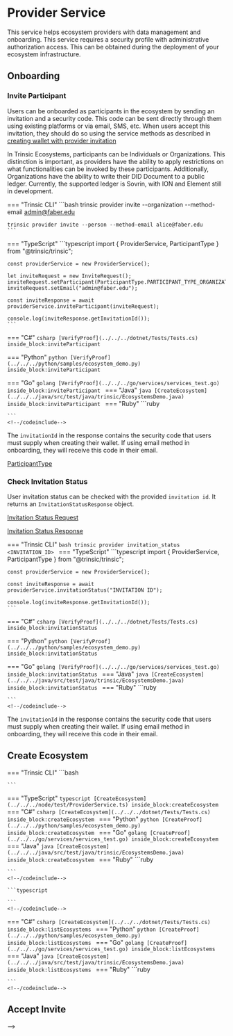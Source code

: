 # Provider Service

This service helps ecosystem providers with data management and onboarding. This service requires a security profile with administrative authorization access. This can be obtained during the deployment of your ecosystem infrastructure.

## Onboarding

### Invite Participant

Users can be onboarded as participants in the ecosystem by sending an invitation and a security code. This code can be sent directly through them using existing platforms or via email, SMS, etc.
When users accept this invitation, they should do so using the service methods as described in [creating wallet with provider invitation](/reference/services/wallet-service/#create-wallet-with-provider-invitation)

In Trinsic Ecosystems, participants can be Individuals or Organizations. This distinction is important, as providers have the ability to apply restrictions on what functionalities can be invoked by these participants. Additionally, Organizations have the ability to write their DID Document to a public ledger. Currently, the supported ledger is Sovrin, with ION and Element still in development.

=== "Trinsic CLI"
    ```bash
    trinsic provider invite --organization --method-email admin@faber.edu

    trinsic provider invite --person --method-email alice@faber.edu
    ```
=== "TypeScript"
    ```typescript
    import { ProviderService, ParticipantType } from "@trinsic/trinsic";

    const providerService = new ProviderService();

    let inviteRequest = new InviteRequest();
    inviteRequest.setParticipant(ParticipantType.PARTICIPANT_TYPE_ORGANIZATION);
    inviteRequest.setEmail("admin@faber.edu");

    const inviteResponse = await providerService.inviteParticipant(inviteRequest);

    console.log(inviteResponse.getInvitationId());
    ```
=== "C#"
    <!--codeinclude-->
    ```csharp
    [VerifyProof](../../../dotnet/Tests/Tests.cs) inside_block:inviteParticipant
    ```
    <!--/codeinclude-->

=== "Python"
    <!--codeinclude-->
    ```python
    [VerifyProof](../../../python/samples/ecosystem_demo.py) inside_block:inviteParticipant
    ```
    <!--/codeinclude-->

=== "Go"
    <!--codeinclude-->
    ```golang
    [VerifyProof](../../../go/services/services_test.go) inside_block:inviteParticipant
    ```
    <!--/codeinclude-->
=== "Java"
    <!--codeinclude-->
    ```java
    [CreateEcosystem](../../../java/src/test/java/trinsic/EcosystemsDemo.java) inside_block:inviteParticipant
    ```
    <!--/codeinclude-->
=== "Ruby"
    <!--codeinclude-->
    ```ruby
    
    ```
    <!--/codeinclude-->

The `invitationId` in the response contains the security code that users must supply when creating their wallet. If using email method in onboarding, they will receive this code in their email.

[ParticipantType](/reference/proto/#participanttype)

### Check Invitation Status

User invitation status can be checked with the provided `invitation id`. It returns an `InvitationStatusResponse` object. 

[Invitation Status Request](/reference/proto/#invitationstatusrequest)

[Invitation Status Response](/reference/proto/#invitationstatusresponset)

=== "Trinsic CLI"
    ```bash
    trinsic provider invitation_status <INVITATION_ID>
    ```
=== "TypeScript"
    ```typescript
    import { ProviderService, ParticipantType } from "@trinsic/trinsic";

    const providerService = new ProviderService();

    const inviteResponse = await providerService.invitationStatus("INVITATION ID");

    console.log(inviteResponse.getInvitationId());
    ```
=== "C#"
    <!--codeinclude-->
    ```csharp
    [VerifyProof](../../../dotnet/Tests/Tests.cs) inside_block:invitationStatus
    ```
    <!--/codeinclude-->

=== "Python"
    <!--codeinclude-->
    ```python
    [VerifyProof](../../../python/samples/ecosystem_demo.py) inside_block:invitationStatus
    ```
    <!--/codeinclude-->
    
=== "Go"
    <!--codeinclude-->
    ```golang
    [VerifyProof](../../../go/services/services_test.go) inside_block:invitationStatus
    ```
    <!--/codeinclude-->
=== "Java"
    <!--codeinclude-->
    ```java
    [CreateEcosystem](../../../java/src/test/java/trinsic/EcosystemsDemo.java) inside_block:invitationStatus
    ```
    <!--/codeinclude-->
=== "Ruby"
    <!--codeinclude-->
    ```ruby
    
    ```
    <!--/codeinclude-->

The `invitationId` in the response contains the security code that users must supply when creating their wallet. If using email method in onboarding, they will receive this code in their email.

## Create Ecosystem

=== "Trinsic CLI"
    ```bash
    
    ```
=== "TypeScript"
    <!--codeinclude-->
    ```typescript
    [CreateEcosystem](../../../node/test/ProviderService.ts) inside_block:createEcosystem
    ```
    <!--/codeinclude-->
=== "C#"
    <!--codeinclude-->
    ```csharp
    [CreateEcosystem](../../../dotnet/Tests/Tests.cs) inside_block:createEcosystem
    ```
    <!--/codeinclude-->
=== "Python"
    <!--codeinclude-->
    ```python
    [CreateProof](../../../python/samples/ecosystem_demo.py) inside_block:createEcosystem
    ```
    <!--/codeinclude-->
=== "Go"
    <!--codeinclude-->
    ```golang
    [CreateProof](../../../go/services/services_test.go) inside_block:createEcosystem
    ```
    <!--/codeinclude-->
=== "Java"
    <!--codeinclude-->
    ```java
    [CreateEcosystem](../../../java/src/test/java/trinsic/EcosystemsDemo.java) inside_block:createEcosystem
    ```
    <!--/codeinclude-->
=== "Ruby"
    <!--codeinclude-->
    ```ruby
    
    ```
    <!--/codeinclude-->

<!--
## List Ecosystems

=== "Trinsic CLI"
    ```bash
    
    ```
=== "TypeScript"
    <!--codeinclude-->
    ```typescript
    
    ```
    <!--/codeinclude-->
=== "C#"
    <!--codeinclude-->
    ```csharp
    [CreateEcosystem](../../../dotnet/Tests/Tests.cs) inside_block:listEcosystems
    ```
    <!--/codeinclude-->
=== "Python"
    <!--codeinclude-->
    ```python
    [CreateProof](../../../python/samples/ecosystem_demo.py) inside_block:listEcosystems
    ```
    <!--/codeinclude-->
=== "Go"
    <!--codeinclude-->
    ```golang
    [CreateProof](../../../go/services/services_test.go) inside_block:listEcosystems
    ```
    <!--/codeinclude-->
=== "Java"
    <!--codeinclude-->
    ```java
    [CreateEcosystem](../../../java/src/test/java/trinsic/EcosystemsDemo.java) inside_block:listEcosystems
    ```
    <!--/codeinclude-->
=== "Ruby"
    <!--codeinclude-->
    ```ruby
    
    ```
    <!--/codeinclude-->

 ## Accept Invite
 -->
